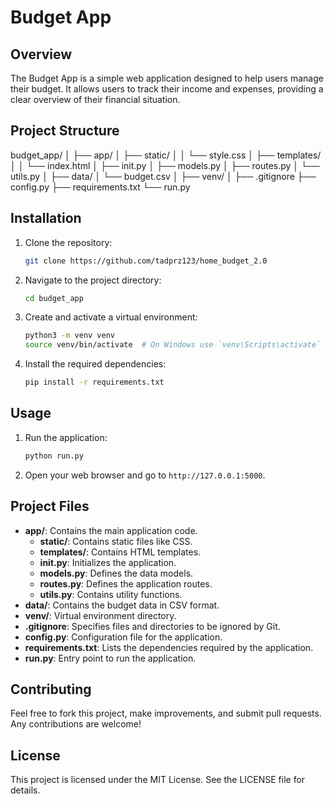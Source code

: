 # Budget App

## Overview
The Budget App is a simple web application designed to help users manage their budget. It allows users to track their income and expenses, providing a clear overview of their financial situation.

## Project Structure

budget_app/ │ ├── app/ │ ├── static/ │ │ └── style.css │ ├── templates/ │ │ └── index.html │ ├── init.py │ ├── models.py │ ├── routes.py │ └── utils.py │ ├── data/ │ └── budget.csv │ ├── venv/ │ ├── .gitignore ├── config.py ├── requirements.txt └── run.py


## Installation
1. Clone the repository:
    ```bash
    git clone https://github.com/tadprz123/home_budget_2.0
    ```
2. Navigate to the project directory:
    ```bash
    cd budget_app
    ```
3. Create and activate a virtual environment:
    ```bash
    python3 -m venv venv
    source venv/bin/activate  # On Windows use `venv\Scripts\activate`
    ```
4. Install the required dependencies:
    ```bash
    pip install -r requirements.txt
    ```

## Usage
1. Run the application:
    ```bash
    python run.py
    ```
2. Open your web browser and go to `http://127.0.0.1:5000`.

## Project Files
- **app/**: Contains the main application code.
  - **static/**: Contains static files like CSS.
  - **templates/**: Contains HTML templates.
  - **__init__.py**: Initializes the application.
  - **models.py**: Defines the data models.
  - **routes.py**: Defines the application routes.
  - **utils.py**: Contains utility functions.
- **data/**: Contains the budget data in CSV format.
- **venv/**: Virtual environment directory.
- **.gitignore**: Specifies files and directories to be ignored by Git.
- **config.py**: Configuration file for the application.
- **requirements.txt**: Lists the dependencies required by the application.
- **run.py**: Entry point to run the application.

## Contributing
Feel free to fork this project, make improvements, and submit pull requests. Any contributions are welcome!

## License
This project is licensed under the MIT License. See the LICENSE file for details.
